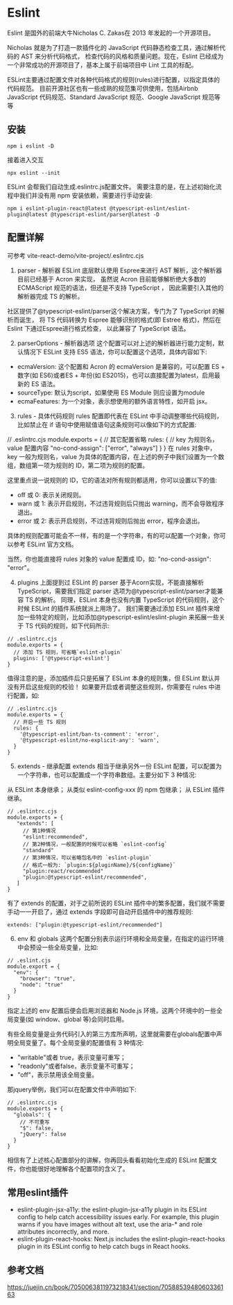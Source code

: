 # Eslint
Eslint 是国外的前端大牛Nicholas C. Zakas在 2013 年发起的一个开源项目。

Nicholas 就是为了打造一款插件化的 JavaScript 代码静态检查工具，通过解析代码的 AST 来分析代码格式，
检查代码的风格和质量问题。现在，Eslint 已经成为一个非常成功的开源项目了，基本上属于前端项目中 Lint 工具的标配。

ESLint主要通过配置文件对各种代码格式的规则(rules)进行配置，以指定具体的代码规范。
目前开源社区也有一些成熟的规范集可供使用，包括Airbnb JavaScript 代码规范、Standard JavaScript 规范、Google JavaScript 规范等等

## 安装
```
npm i eslint -D
```
接着进入交互
```
npx eslint --init
```
ESLint 会帮我们自动生成.eslintrc.js配置文件。
需要注意的是，在上述初始化流程中我们并没有用 npm 安装依赖，需要进行手动安装:
```
npm i eslint-plugin-react@latest @typescript-eslint/eslint-plugin@latest @typescript-eslint/parser@latest -D
```

## 配置详解
可参考 vite-react-demo/vite-project/.eslintrc.cjs

1. parser - 解析器
ESLint 底层默认使用 Espree来进行 AST 解析，这个解析器目前已经基于 Acron 来实现，
虽然说 Acron 目前能够解析绝大多数的 ECMAScript 规范的语法，但还是不支持 TypeScript ，
因此需要引入其他的解析器完成 TS 的解析。

社区提供了@typescript-eslint/parser这个解决方案，专门为了 TypeScript 的解析而诞生，
将 TS 代码转换为 Espree 能够识别的格式(即 Estree 格式)，然后在 Eslint 下通过Espree进行格式检查， 
以此兼容了 TypeScript 语法。

2. parserOptions - 解析器选项
这个配置可以对上述的解析器进行能力定制，默认情况下 ESLint 支持 ES5 语法，你可以配置这个选项，具体内容如下:
- ecmaVersion: 这个配置和 Acron 的 ecmaVersion 是兼容的，可以配置 ES + 数字(如 ES6)或者ES + 年份(如 ES2015)，也可以直接配置为latest，启用最新的 ES 语法。
- sourceType: 默认为script，如果使用 ES Module 则应设置为module
- ecmaFeatures: 为一个对象，表示想使用的额外语言特性，如开启 jsx。

3. rules - 具体代码规则
rules 配置即代表在 ESLint 中手动调整哪些代码规则，比如禁止在 if 语句中使用赋值语句这条规则可以像如下的方式配置:

// .eslintrc.cjs
module.exports = {
  // 其它配置省略
  rules: {
    // key 为规则名，value 配置内容
    "no-cond-assign": ["error", "always"]
  }
}
在 rules 对象中，key 一般为规则名，value 为具体的配置内容，在上述的例子中我们设置为一个数组，数组第一项为规则的 ID，第二项为规则的配置。

这里重点说一说规则的 ID，它的语法对所有规则都适用，你可以设置以下的值:

- off 或 0: 表示关闭规则。
- warn 或 1: 表示开启规则，不过违背规则后只抛出 warning，而不会导致程序退出。
- error 或 2: 表示开启规则，不过违背规则后抛出 error，程序会退出。

具体的规则配置可能会不一样，有的是一个字符串，有的可以配置一个对象，你可以参考 ESLint 官方文档。

当然，你也能直接将 rules 对象的 value 配置成 ID，如: "no-cond-assign": "error"。

4. plugins
上面提到过 ESLint 的 parser 基于Acorn实现，不能直接解析 TypeScript，需要我们指定 parser 选项为@typescript-eslint/parser才能兼容 TS 的解析。
同理，ESLint 本身也没有内置 TypeScript 的代码规则，这个时候 ESLint 的插件系统就派上用场了。
我们需要通过添加 ESLint 插件来增加一些特定的规则，比如添加@typescript-eslint/eslint-plugin 来拓展一些关于 TS 代码的规则，如下代码所示:
```
// .eslintrc.cjs
module.exports = {
  // 添加 TS 规则，可省略`eslint-plugin`
  plugins: ['@typescript-eslint']
}
```
值得注意的是，添加插件后只是拓展了 ESLint 本身的规则集，但 ESLint 默认并没有开启这些规则的校验！
如果要开启或者调整这些规则，你需要在 rules 中进行配置，如:
```
// .eslintrc.cjs
module.exports = {
  // 开启一些 TS 规则
  rules: {
    '@typescript-eslint/ban-ts-comment': 'error',
    '@typescript-eslint/no-explicit-any': 'warn',
  }
}
```

5. extends - 继承配置
extends 相当于继承另外一份 ESLint 配置，可以配置为一个字符串，也可以配置成一个字符串数组。主要分如下 3 种情况:

从 ESLint 本身继承；
从类似 eslint-config-xxx 的 npm 包继承；
从 ESLint 插件继承。
```
// .eslintrc.cjs
module.exports = {
   "extends": [
     // 第1种情况 
     "eslint:recommended",
     // 第2种情况，一般配置的时候可以省略 `eslint-config`
     "standard"
     // 第3种情况，可以省略包名中的 `eslint-plugin`
     // 格式一般为: `plugin:${pluginName}/${configName}`
     "plugin:react/recommended"
     "plugin:@typescript-eslint/recommended",
   ]
}
```
有了 extends 的配置，对于之前所说的 ESLint 插件中的繁多配置，我们就不需要手动一一开启了，通过 extends 字段即可自动开启插件中的推荐规则:
```
extends: ["plugin:@typescript-eslint/recommended"]
```

6. env 和 globals
这两个配置分别表示运行环境和全局变量，在指定的运行环境中会预设一些全局变量，比如:
```
// .eslint.cjs
module.export = {
  "env": {
    "browser": "true",
    "node": "true"
  }
}
```
指定上述的 env 配置后便会启用浏览器和 Node.js 环境，这两个环境中的一些全局变量(如 window、global 等)会同时启用。

有些全局变量是业务代码引入的第三方库所声明，这里就需要在globals配置中声明全局变量了。每个全局变量的配置值有 3 种情况:
- "writable"或者 true，表示变量可重写；
- "readonly"或者false，表示变量不可重写；
- "off"，表示禁用该全局变量。

那jquery举例，我们可以在配置文件中声明如下:
```
// .eslintrc.cjs
module.exports = {
  "globals": {
    // 不可重写
    "$": false, 
    "jQuery": false 
  }
}
```
相信有了上述核心配置部分的讲解，你再回头看看初始化生成的 ESLint 配置文件，你也能很好地理解各个配置项的含义了。

## 常用eslint插件
- eslint-plugin-jsx-a11y: the eslint-plugin-jsx-a11y plugin in its ESLint config to help catch accessibility issues early. For example, this plugin warns if you have images without alt text, use the aria-* and role attributes incorrectly, and more.
- eslint-plugin-react-hooks: Next.js includes the eslint-plugin-react-hooks plugin in its ESLint config to help catch bugs in React hooks.

## 参考文档
https://juejin.cn/book/7050063811973218341/section/7058853948060336163
